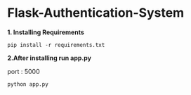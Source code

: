 # Flask-Authentication-System

**1. Installing Requirements**
```
pip install -r requirements.txt 
```

**2.After installing run app.py**

port : 5000

```
python app.py
```

